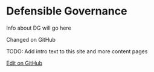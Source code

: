 # Defensible Governance

Info about DG will go here

Changed on GitHub

TODO: Add intro text to this site and more content pages

[Edit on GitHub](https://github.com/the-cyber-boardroom/cbr-custom--defensible-governance/blob/dev/cbr__defensible_governance/custom/cbr_content/en/web-pages/defensible_governance/index.md)

